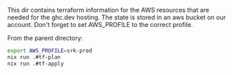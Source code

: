 This dir contains terraform information for the AWS resources that are needed for the ghc.dev hosting.
The state is stored in an aws bucket on our account. Don't forget to set AWS_PROFILE to the correct profile.

From the parent directory:
```bash
export AWS_PROFILE=srk-prod
nix run .#tf-plan
nix run .#tf-apply
```

